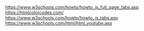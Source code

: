 https://www.w3schools.com/howto/howto_js_full_page_tabs.asp
https://htmlcolorcodes.com/
https://www.w3schools.com/howto/howto_js_tabs.asp
https://www.w3schools.com/html/html_youtube.asp

